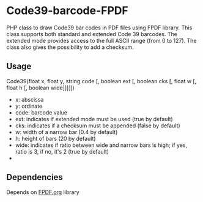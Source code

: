 Code39-barcode-FPDF
===================

PHP class to draw Code39 bar codes in PDF files using FPDF library.
This class supports both standard and extended Code 39 barcodes. The extended mode provides access to the full ASCII range (from 0 to 127). The class also gives the possibility to add a checksum.

## Usage


Code39(float x, float y, string code [, boolean ext [, boolean cks [, float w [, float h [, boolean wide]]]]])

- x: abscissa
- y: ordinate
- code: barcode value
- ext: indicates if extended mode must be used (true by default)
- cks: indicates if a checksum must be appended (false by default)
- w: width of a narrow bar (0.4 by default)
- h: height of bars (20 by default)
- wide: indicates if ratio between wide and narrow bars is high; if yes, ratio is 3, if no, it's 2 (true by default)
- 

## Dependencies

Depends on [FPDF.org](http://www.fpdf.org/) library
